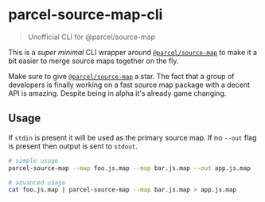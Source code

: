 
# parcel-source-map-cli
> Unofficial CLI for @parcel/source-map

This is a _super minimal_ CLI wrapper around [`@parcel/source-map`](https://github.com/parcel-bundler/source-map) to make it a bit easier to merge source maps together on the fly.

Make sure to give [`@parcel/source-map`](https://github.com/parcel-bundler/source-map) a star. The fact that a group of developers is finally working on a fast source map package with a decent API is amazing. Despite being in alpha it's already game changing.

## Usage

If `stdin` is present it will be used as the primary source map.
If no `--out` flag is present then output is sent to `stdout`.

```sh
# simple usage
parcel-source-map --map foo.js.map --map bar.js.map --out app.js.map

# advanced usage
cat foo.js.map | parcel-source-map --map bar.js.map > app.js.map
```
